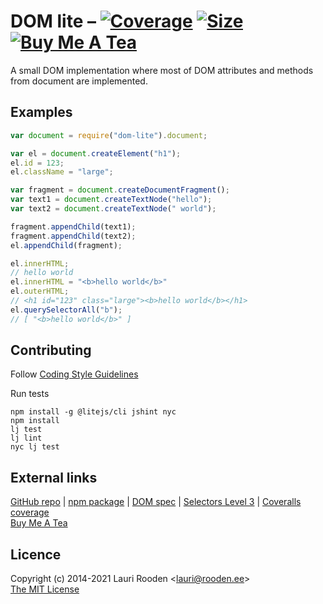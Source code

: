 [3]: https://badgen.net/coveralls/c/github/litejs/dom-lite
[4]: https://coveralls.io/r/litejs/dom-lite
[5]: https://badgen.net/packagephobia/install/dom-lite
[6]: https://packagephobia.now.sh/result?p=dom-lite
[7]: https://badgen.net/badge/icon/Buy%20Me%20A%20Tea/orange?icon=kofi&label
[8]: https://www.buymeacoffee.com/lauriro


DOM lite &ndash; [![Coverage][3]][4] [![Size][5]][6] [![Buy Me A Tea][7]][8]
========

A small DOM implementation
where most of DOM attributes and methods from document are implemented.


Examples
--------

```javascript
var document = require("dom-lite").document;

var el = document.createElement("h1");
el.id = 123;
el.className = "large";

var fragment = document.createDocumentFragment();
var text1 = document.createTextNode("hello");
var text2 = document.createTextNode(" world");

fragment.appendChild(text1);
fragment.appendChild(text2);
el.appendChild(fragment);

el.innerHTML;
// hello world
el.innerHTML = "<b>hello world</b>"
el.outerHTML;
// <h1 id="123" class="large"><b>hello world</b></h1>
el.querySelectorAll("b");
// [ "<b>hello world</b>" ]
```

## Contributing

Follow [Coding Style Guidelines](https://github.com/litejs/litejs/wiki/Style-Guidelines)

Run tests

```
npm install -g @litejs/cli jshint nyc
npm install
lj test
lj lint
nyc lj test
```


## External links

[GitHub repo](https://github.com/litejs/dom-lite) |
[npm package](https://npmjs.org/package/dom-lite) |
[DOM spec](https://dom.spec.whatwg.org/) |
[Selectors Level 3](http://www.w3.org/TR/selectors/) |
[Coveralls coverage](https://coveralls.io/github/litejs/dom-lite)  
[Buy Me A Tea][8]


## Licence

Copyright (c) 2014-2021 Lauri Rooden &lt;lauri@rooden.ee&gt;  
[The MIT License](http://lauri.rooden.ee/mit-license.txt)


